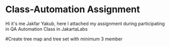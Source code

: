 # Class-Automation Assignment

Hi it's me Jakfar Yakub, here I attached my assignment during participating in QA Automation Class in JakartaLabs

#Create tree map and tree set with minimum 3 member
